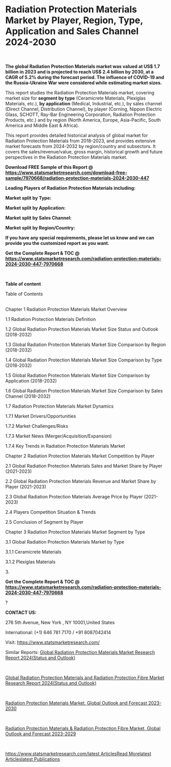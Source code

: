 <h1>Radiation Protection Materials Market by Player, Region, Type, Application and Sales Channel 2024-2030</h1><br/><p><strong>The global Radiation Protection Materials market was valued at US$ 1.7 billion in 2023 and is projected to reach US$ 2.4 billion by 2030, at a <strong>CAGR</strong> of 5.2% during the forecast period. The influence of COVID-19 and the Russia-Ukraine War were considered while estimating market sizes.</strong></p>
 
 
 
 <p>This report studies the Radiation Protection Materials market, covering market size for <strong>segment by type</strong> (Ceramicrete Materials, Plexiglas Materials, etc.), <strong>by application</strong> (Medical, Industrial, etc.), by sales channel (Direct Channel, Distribution Channel), by player (Corning, Nippon Electric Glass, SCHOTT, Ray-Bar Engineering Corporation, Radiation Protection Products, etc.) and by region (North America, Europe, Asia-Pacific, South America and Middle East & Africa).</p>
 
 
 
 <p>This report provides detailed historical analysis of global market for Radiation Protection Materials from 2018-2023, and provides extensive market forecasts from 2024-2032 by region/country and subsectors. It covers the sales/revenue/value, gross margin, historical growth and future perspectives in the Radiation Protection Materials market.</p>
 
 
 
 <p><strong>Download FREE Sample of this Report @ <a href="https://www.statsmarketresearch.com/download-free-sample/7970668/radiation-protection-materials-2024-2030-447">https://www.statsmarketresearch.com/download-free-sample/7970668/radiation-protection-materials-2024-2030-447</a></strong></p>
 
 
 
 <p><strong>Leading Players of Radiation Protection Materials including:</strong></p>
 
 
 
 <p><strong>Market split by Type:</strong></p>
 
 
 
 <p><strong>Market split <strong>by Application</strong>:</strong></p>
 
 
 
 <p><strong>Market split by Sales Channel:</strong></p>
 
 
 
 <p><strong>Market split by Region/Country:</strong></p>
 
 
 
 <p><strong>If you have any special requirements, please let us know and we can provide you the customized report as you want.</strong></p>
 
 
 
 <div><b>Get the Complete Report & TOC @ <a href="https://www.statsmarketresearch.com/radiation-protection-materials-2024-2030-447-7970668">https://www.statsmarketresearch.com/radiation-protection-materials-2024-2030-447-7970668</a></b></div>
 
 
 
 <p><br />
 
 <b>Table of content</b></p>
 
 
 
 <p>Table of Contents<br />
 
 <br />
 
 Chapter 1 Radiation Protection Materials Market Overview<br />
 
 1.1 Radiation Protection Materials Definition<br />
 
 1.2 Global Radiation Protection Materials Market Size Status and Outlook (2018-2032)<br />
 
 1.3 Global Radiation Protection Materials Market Size Comparison by Region (2018-2032)<br />
 
 1.4 Global Radiation Protection Materials Market Size Comparison by Type (2018-2032)<br />
 
 1.5 Global Radiation Protection Materials Market Size Comparison by Application (2018-2032)<br />
 
 1.6 Global Radiation Protection Materials Market Size Comparison by Sales Channel (2018-2032)<br />
 
 1.7 Radiation Protection Materials Market Dynamics<br />
 
 1.7.1 Market Drivers/Opportunities<br />
 
 1.7.2 Market Challenges/Risks<br />
 
 1.7.3 Market News (Merger/Acquisition/Expansion)<br />
 
 1.7.4 Key Trends in Radiation Protection Materials Market<br />
 
 Chapter 2 Radiation Protection Materials Market Competition by Player<br />
 
 2.1 Global Radiation Protection Materials Sales and Market Share by Player (2021-2023)<br />
 
 2.2 Global Radiation Protection Materials Revenue and Market Share by Player (2021-2023)<br />
 
 2.3 Global Radiation Protection Materials Average Price by Player (2021-2023)<br />
 
 2.4 Players Competition Situation & Trends<br />
 
 2.5 Conclusion of Segment by Player<br />
 
 Chapter 3 Radiation Protection Materials Market Segment by Type<br />
 
 3.1 Global Radiation Protection Materials Market by Type<br />
 
 3.1.1 Ceramicrete Materials<br />
 
 3.1.2 Plexiglas Materials<br />
 
 3.</p>
 
 
 
 <div><b>Get the Complete Report & TOC @ <a href="https://www.statsmarketresearch.com/radiation-protection-materials-2024-2030-447-7970668">https://www.statsmarketresearch.com/radiation-protection-materials-2024-2030-447-7970668</a></b></div>
 
 
 
 <p>? </p>
 
 
 
 <p><b>CONTACT US:</b><br />
 
 276 5th Avenue, New York , NY 10001,United States<br />
 
 International: (+1) 646 781 7170 / +91 8087042414<br />
 
 Visit: <a href="https://www.statsmarketresearch.com/">https://www.statsmarketresearch.com/</a><br />
 
 Similar Reports: <a href="https://www.statsmarketresearch.com/radiation-protection-materials-2024-2030-447-7970668">Global Radiation Protection Materials Market Research Report 2024(Status and Outlook)</a><br />
 
 <br />
 
 <a href="https://www.statsmarketresearch.com/radiation-protection-materials-2024-2030-447-7970668">Global Radiation Protection Materials and Radiation Protection Fibre Market Research Report 2024(Status and Outlook)</a><br />
 
 <br />
 
 <a href="https://www.statsmarketresearch.com/radiation-protection-materials-2024-2030-447-7970668">Radiation Protection Materials Market, Global Outlook and Forecast 2023-2030</a><br />
 
 <br />
 
 <a href="https://www.statsmarketresearch.com/radiation-protection-materials-2024-2030-447-7970668">Radiation Protection Materials & Radiation Protection Fibre Market, Global Outlook and Forecast 2023-2029</a><br />
 
 <br />
 
 <a href="https://gyeongbokgung.com">https://www.statsmarketresearch.com/</a><a href="https://hallyeomaritime.com">latest Articles</a><a href="https://jingwansa.com">Read More</a><a href="https://nguoiviet.jp/">latest Articles</a><a href="https://www.intelmarketresearch.com/">latest Publications</a></p>
